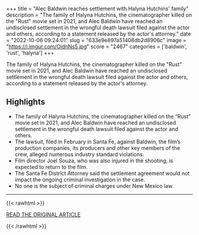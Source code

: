 +++
title = "Alec Baldwin reaches settlement with Halyna Hutchins' family"
description = "The family of Halyna Hutchins, the cinematographer killed on the \"Rust\" movie set in 2021, and Alec Baldwin have reached an undisclosed settlement in the wrongful death lawsuit filed against the actor and others, according to a statement released by the actor's attorney."
date = "2022-10-06 09:24:01"
slug = "633e9e897a51408db2d8906c"
image = "https://i.imgur.com/OidnNs5.jpg"
score = "2467"
categories = ['baldwin', 'rust', 'halyna']
+++

The family of Halyna Hutchins, the cinematographer killed on the \"Rust\" movie set in 2021, and Alec Baldwin have reached an undisclosed settlement in the wrongful death lawsuit filed against the actor and others, according to a statement released by the actor's attorney.

## Highlights

- The family of Halyna Hutchins, the cinematographer killed on the “Rust” movie set in 2021, and Alec Baldwin have reached an undisclosed settlement in the wrongful death lawsuit filed against the actor and others.
- The lawsuit, filed in February in Santa Fe, against Baldwin, the film’s production companies, its producers and other key members of the crew, alleged numerous industry standard violations.
- Film director Joel Souza, who was also injured in the shooting, is expected to return to the film.
- The Santa Fe District Attorney said the settlement agreement would not impact the ongoing criminal investigation in the case.
- No one is the subject of criminal charges under New Mexico law.

---

{{< rawhtml >}}
  <p class="article-category">
    <a target="_blank" href="https://www.cnn.com/2022/10/05/entertainment/alec-baldwin-rust-settlement/index.html">READ THE ORIGINAL ARTICLE</a>
  </p>
{{< /rawhtml >}}
